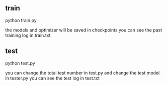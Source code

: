 ## train
python train.py

the models and optimizer will be saved in checkpoints
you can see the past training log in train.txt

## test
python test.py

you can change the total test number in test.py
and change the test model in tester.py
you can see the test log in test.txt
